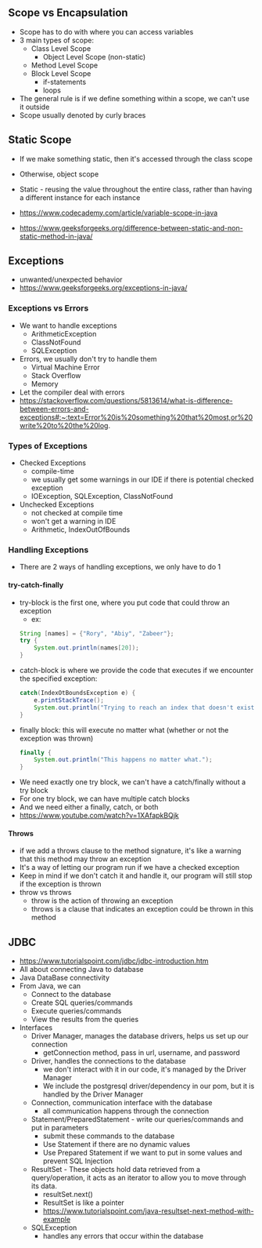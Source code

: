 ## Scope vs Encapsulation
- Scope has to do with where you can access variables
- 3 main types of scope:
    - Class Level Scope
        - Object Level Scope (non-static)
    - Method Level Scope
    - Block Level Scope
        - if-statements
        - loops
- The general rule is if we define something within a scope, we can't use it outside
- Scope usually denoted by curly braces

## Static Scope
- If we make something static, then it's accessed through the class scope
- Otherwise, object scope
- Static - reusing the value throughout the entire class, rather than having a different instance for each instance

- https://www.codecademy.com/article/variable-scope-in-java
- https://www.geeksforgeeks.org/difference-between-static-and-non-static-method-in-java/

## Exceptions
- unwanted/unexpected behavior
- https://www.geeksforgeeks.org/exceptions-in-java/

### Exceptions vs Errors
- We want to handle exceptions
    - ArithmeticException
    - ClassNotFound
    - SQLException
- Errors, we usually don't try to handle them
    - Virtual Machine Error
    - Stack Overflow
    - Memory
- Let the compiler deal with errors
- https://stackoverflow.com/questions/5813614/what-is-difference-between-errors-and-exceptions#:~:text=Error%20is%20something%20that%20most,or%20write%20to%20the%20log.


### Types of Exceptions
- Checked Exceptions
    - compile-time
    - we usually get some warnings in our IDE if there is potential checked exception
    - IOException, SQLException, ClassNotFound
- Unchecked Exceptions
    - not checked at compile time
    - won't get a warning in IDE
    - Arithmetic, IndexOutOfBounds

### Handling Exceptions
- There are 2 ways of handling exceptions, we only have to do 1
####  try-catch-finally
- try-block is the first one, where you put code that could throw an exception
    - ex: 
    ```java
    String [names] = {"Rory", "Abiy", "Zabeer"};
    try {
        System.out.println(names[20]);
    } 
    ```
- catch-block is where we provide the code that executes if we encounter the specified exception:
    ```java
    catch(IndexOtBoundsException e) {
        e.printStackTrace();
        System.out.println("Trying to reach an index that doesn't exist!");
    }
- finally block: this will execute no matter what (whether or not the exception was thrown)
    ```java
    finally {
        System.out.println("This happens no matter what.");
    }
- We need exactly one try block, we can't have a catch/finally without a try block
- For one try block, we can have multiple catch blocks
- And we need either a finally, catch, or both
- https://www.youtube.com/watch?v=1XAfapkBQjk

#### Throws
- if we add a throws clause to the method signature, it's like a warning that this method may throw an exception
- It's a way of letting our program run if we have a checked exception
- Keep in mind if we don't catch it and handle it, our program will still stop if the exception is thrown
- throw vs throws
    - throw is the action of throwing an exception
    - throws is a clause that indicates an exception could be thrown in this method

## JDBC
- https://www.tutorialspoint.com/jdbc/jdbc-introduction.htm
- All about connecting Java to database
- Java DataBase connectivity
- From Java, we can
    - Connect to the database
    - Create SQL queries/commands
    - Execute queries/commands
    - View the results from the queries
- Interfaces
    - Driver Manager, manages the database drivers, helps us set up our connection
        - getConnection method, pass in url, username, and password
    - Driver, handles the connections to the database
        - we don't interact with it in our code, it's managed by the Driver Manager
        - We include the postgresql driver/dependency in our pom, but it is handled by the Driver Manager
    - Connection, communication interface with the database
        - all communication happens through the connection
    - Statement/PreparedStatement - write our queries/commands and put in parameters
        - submit these commands to the database
        - Use Statement if there are no dynamic values
        - Use Prepared Statement if we want to put in some values and prevent SQL Injection
    - ResultSet - These objects hold data retrieved from a query/operation, it acts as an iterator to allow you to move through its data.
        - resultSet.next()
        - ResultSet is like a pointer
        - https://www.tutorialspoint.com/java-resultset-next-method-with-example
    - SQLException
        - handles any errors that occur within the database

